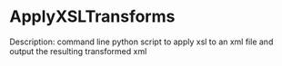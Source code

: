 # ApplyXSLTransforms

Description: command line python script to apply xsl to an xml file and output the resulting transformed xml